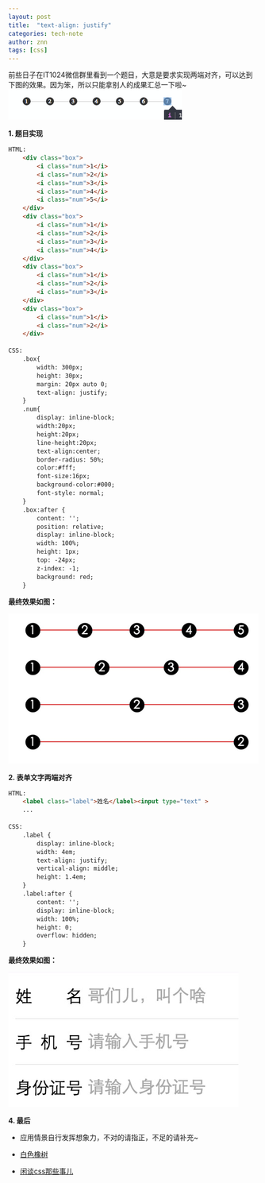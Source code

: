 ```yaml
---
layout: post
title:  "text-align: justify"
categories: tech-note
author: znn
tags: [css]
---
```

前些日子在IT1024微信群里看到一个题目，大意是要求实现两端对齐，可以达到下图的效果。因为笨，所以只能拿别人的成果汇总一下啦~
![盗图~](/img/2016-05-17-justify/0.gif)

<!-- more -->

**1. 题目实现**

```html
HTML:
    <div class="box">
        <i class="num">1</i>
        <i class="num">2</i>
        <i class="num">3</i>
        <i class="num">4</i>
        <i class="num">5</i>
    </div>
    <div class="box">
        <i class="num">1</i>
        <i class="num">2</i>
        <i class="num">3</i>
        <i class="num">4</i>
    </div>
    <div class="box">
        <i class="num">1</i>
        <i class="num">2</i>
        <i class="num">3</i>
    </div>
    <div class="box">
        <i class="num">1</i>
        <i class="num">2</i>
    </div>

CSS:
    .box{
        width: 300px;
        height: 30px;
        margin: 20px auto 0;
        text-align: justify;
    }
    .num{
        display: inline-block;
        width:20px;
        height:20px;
        line-height:20px;
        text-align:center;
        border-radius: 50%;
        color:#fff;
        font-size:16px;
        background-color:#000;
        font-style: normal;
    }
    .box:after {
        content: '';
        position: relative;
        display: inline-block;
        width: 100%;
        height: 1px;
        top: -24px;
        z-index: -1;
        background: red;
    }
```

**最终效果如图：**

![效果{100x20}](/img/2016-05-17-justify/result.png)

**2. 表单文字两端对齐**

```html
HTML:
    <label class="label">姓名</label><input type="text" >
    ...

CSS:
    .label {
        display: inline-block;
        width: 4em;
        text-align: justify;
        vertical-align: middle;
        height: 1.4em;
    }
    .label:after {
        content: '';
        display: inline-block;
        width: 100%;
        height: 0;
        overflow: hidden;
    }
```

**最终效果如图：**

![文字两端对齐](/img/2016-05-17-justify/text-justify.png)

**4. 最后**
    
- 应用情景自行发挥想象力，不对的请指正，不足的请补充~

- [白色橡树](http://www.cnblogs.com/PeunZhang/p/3289493.html)

- [闲谈css那些事儿](https://mp.weixin.qq.com/s?__biz=MzI1MTA2MDcyOQ==&mid=2649567067&idx=1&sn=8c9602c305026c55f412fe3d398cbf58&scene=1&srcid=0517bLlVIoPAwAkZCFi1BR1A&key=f5c31ae61525f82e8f8b4b4037818cd1fbcfad3db884b839f9db2911f35ba6474789c618cf2568f3511b4ff2738f83a8&ascene=0&uin=NTU4ODc2MTM1&devicetype=iMac+MacBookPro12%2C1+OSX+OSX+10.10.5+build(14F27)&version=11020113&pass_ticket=on%2Bb6n1MZWqiq1BulIBHH%2BRfTMAKgMmGKVBVxGC2uUJ5MuYAIPxHLdBuevdSjgmZ)